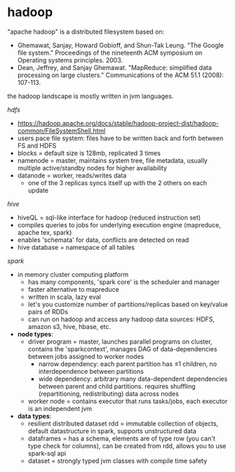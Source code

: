 # hadoop

"apache hadoop" is a distributed filesystem based on:

- Ghemawat, Sanjay, Howard Gobioff, and Shun-Tak Leung. "The Google file system." Proceedings of the nineteenth ACM symposium on Operating systems principles. 2003.
- Dean, Jeffrey, and Sanjay Ghemawat. "MapReduce: simplified data processing on large clusters." Communications of the ACM 51.1 (2008): 107-113.

the hadoop landscape is mostly written in jvm languages.

*hdfs*

- https://hadoop.apache.org/docs/stable/hadoop-project-dist/hadoop-common/FileSystemShell.html
- users pace file system: files have to be written back and forth between FS and HDFS
- blocks = default size is 128mb, replicated 3 times
- namenode = master, maintains system tree, file metadata, usually multiple active/standby nodes for higher availability
- datanode = worker, reads/writes data
	- one of the 3 replicas syncs itself up with the 2 others on each update

*hive*

- hiveQL = sql-like interface for hadoop (reduced instruction set)
- compiles queries to jobs for underlying execution engine (mapreduce, apache tex, spark)
- enables 'schemata' for data, conflicts are detected on read
- hive database = namespace of all tables

*spark*

- in memory cluster computing platform
	- has many components, 'spark core' is the scheduler and manager
	- faster alternative to mapreduce
	- written in scala, lazy eval
	- let's you customize number of partitions/replicas based on key/value pairs of RDDs
	- can run on hadoop and access any hadoop data sources: HDFS, amazon s3, hive, hbase, etc.
- **node types**:
	- driver program = master, launches parallel programs on cluster, contains the 'sparkcontext', manages DAG of data-dependencies between jobs assigned to worker nodes
		- narrow dependency: each parent partition has ≤1 children, no interdependence between partitions
		- wide dependency: arbitrary many data-dependent dependencies between parent and child partitions. requires shuffling (repartitioning, redistributing) data across nodes
	- worker node = contains executor that runs tasks/jobs, each executor is an independent jvm
- **data types**:
	- resilient distributed dataset rdd = immutable collection of objects, default datastructure in spark, supports unstructured data
	- dataframes = has a schema, elements are of type row (you can't type check for columns), can be created from rdd, allows you to use spark-sql api
	- dataset = strongly typed jvm classes with compile time safety
